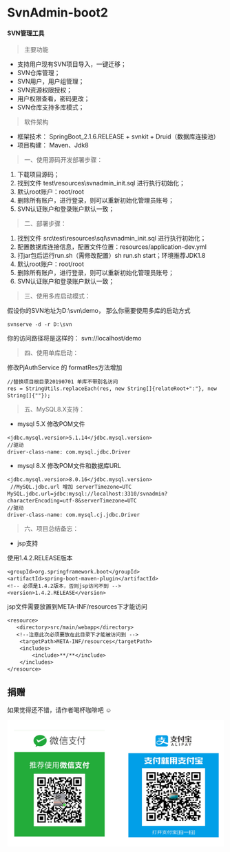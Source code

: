 # SvnAdmin-boot2

#### SVN管理工具

> 主要功能 
- 支持用户现有SVN项目导入，一键迁移；
- SVN仓库管理；
- SVN用户，用户组管理；
- SVN资源权限授权；
- 用户权限查看，密码更改；
- SVN仓库支持多库模式；

> 软件架构 
- 框架技术： SpringBoot_2.1.6.RELEASE + svnkit + Druid（数据库连接池）
- 项目构建： Maven、Jdk8

> 一、使用源码开发部署步骤：
1. 下载项目源码；
1. 找到文件 test\resources\svnadmin_init.sql 进行执行初始化；
1. 默认root账户：root/root
1. 删除所有账户，进行登录，则可以重新初始化管理员账号；
1. SVN认证账户和登录账户默认一致；


> 二、部署步骤：
1. 找到文件 src\test\resources\sql\svnadmin_init.sql 进行执行初始化；
1. 配置数据库连接信息，配置文件位置：resources/application-dev.yml
1. 打jar包后运行run.sh（需修改配置）sh run.sh start；环境推荐JDK1.8 
1. 默认root账户：root/root
1. 删除所有账户，进行登录，则可以重新初始化管理员账号；
1. SVN认证账户和登录账户默认一致；


> 三、使用多库启动模式：

假设你的SVN地址为D:\svn\demo，
那么你需要使用多库的启动方式

```
svnserve -d -r D:\svn
```
你的访问路径将是这样的：
svn://localhost/demo


> 四、使用单库启动：

 修改PjAuthService 的 formatRes方法增加
```
//替换项目根目录20190701 单库不带别名访问
res = StringUtils.replaceEach(res, new String[]{relateRoot+":"}, new String[]{""});
```
> 五、MySQL8.X支持：

- mysql 5.X 修改POM文件 
```
<jdbc.mysql.version>5.1.14</jdbc.mysql.version>
//驱动
driver-class-name: com.mysql.jdbc.Driver
```
- mysql 8.X 修改POM文件和数据库URL 
```
<jdbc.mysql.version>8.0.16</jdbc.mysql.version> 
 //MySQL.jdbc.url 增加 serverTimezone=UTC
MySQL.jdbc.url=jdbc:mysql://localhost:3310/svnadmin?characterEncoding=utf-8&serverTimezone=UTC
//驱动
driver-class-name: com.mysql.cj.jdbc.Driver
```
> 六、项目总结备忘：
- jsp支持 

使用1.4.2.RELEASE版本
```
<groupId>org.springframework.boot</groupId>
<artifactId>spring-boot-maven-plugin</artifactId>
<!-- 必须是1.4.2版本，否则jsp访问不到 -->
<version>1.4.2.RELEASE</version>
```
jsp文件需要放置到META-INF/resources下才能访问
```
<resource>
   <directory>src/main/webapp</directory>
   <!--注意此次必须要放在此目录下才能被访问到 -->
	<targetPath>META-INF/resources</targetPath>
	<includes>
		<include>**/**</include>
	</includes>
</resource>
```

## 捐赠 

如果觉得还不错，请作者喝杯咖啡吧 ☺

![](https://raw.githubusercontent.com/haiyuanak47/jeecg-boot/master/donate.jpg)
